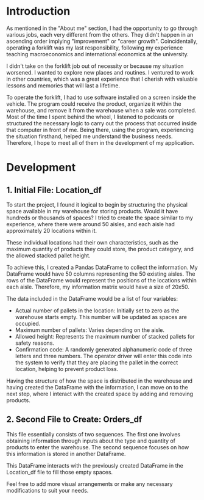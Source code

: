 # Introduction
As mentioned in the "About me" section, I had the opportunity to go through various jobs, each very different from the others. They didn't happen in an ascending order implying "improvement" or "career growth". Coincidentally, operating a forklift was my last responsibility, following my experience teaching macroeconomics and international economics at the university.

I didn't take on the forklift job out of necessity or because my situation worsened. I wanted to explore new places and routines. I ventured to work in other countries, which was a great experience that I cherish with valuable lessons and memories that will last a lifetime.

To operate the forklift, I had to use software installed on a screen inside the vehicle. The program could receive the product, organize it within the warehouse, and remove it from the warehouse when a sale was completed. Most of the time I spent behind the wheel, I listened to podcasts or structured the necessary logic to carry out the process that occurred inside that computer in front of me. Being there, using the program, experiencing the situation firsthand, helped me understand the business needs. Therefore, I hope to meet all of them in the development of my application.

# Development
## 1. Initial File: Location_df
To start the project, I found it logical to begin by structuring the physical space available in my warehouse for storing products. Would it have hundreds or thousands of spaces? I tried to create the space similar to my experience, where there were around 50 aisles, and each aisle had approximately 20 locations within it.

These individual locations had their own characteristics, such as the maximum quantity of products they could store, the product category, and the allowed stacked pallet height.

To achieve this, I created a Pandas DataFrame to collect the information. My DataFrame would have 50 columns representing the 50 existing aisles. The rows of the DataFrame would represent the positions of the locations within each aisle. Therefore, my information matrix would have a size of 20x50.

The data included in the DataFrame would be a list of four variables:
- Actual number of pallets in the location: Initially set to zero as the warehouse starts empty. This number will be updated as spaces are occupied.
- Maximum number of pallets: Varies depending on the aisle.
- Allowed height: Represents the maximum number of stacked pallets for safety reasons.
- Confirmation code: A randomly generated alphanumeric code of three letters and three numbers. The operator driver will enter this code into the system to verify that they are placing the pallet in the correct location, helping to prevent product loss.

Having the structure of how the space is distributed in the warehouse and having created the DataFrame with the information, I can move on to the next step, where I interact with the created space by adding and removing products.

## 2. Second File to Create: Orders_df
This file essentially consists of two sequences. The first one involves obtaining information through inputs about the type and quantity of products to enter the warehouse. The second sequence focuses on how this information is stored in another DataFrame.

This DataFrame interacts with the previously created DataFrame in the Location_df file to fill those empty spaces.

Feel free to add more visual arrangements or make any necessary modifications to suit your needs.

